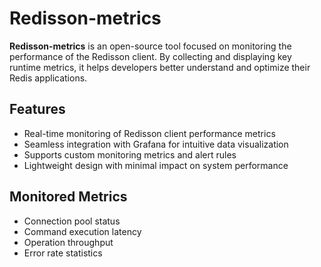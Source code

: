 
# Redisson-metrics

**Redisson-metrics** is an open-source tool focused on monitoring the performance of the Redisson client. By collecting and displaying key runtime metrics, it helps developers better understand and optimize their Redis applications.

## Features

* Real-time monitoring of Redisson client performance metrics
* Seamless integration with Grafana for intuitive data visualization
* Supports custom monitoring metrics and alert rules
* Lightweight design with minimal impact on system performance

## Monitored Metrics

* Connection pool status
* Command execution latency
* Operation throughput
* Error rate statistics
